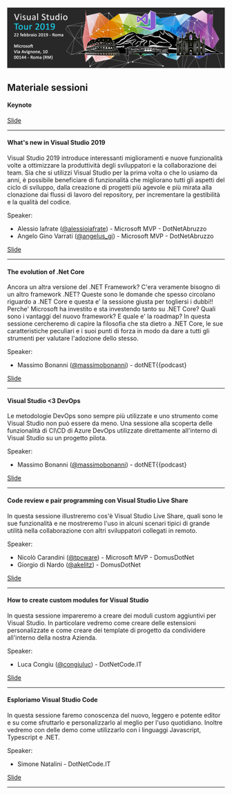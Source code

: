 ![](images/Header-Roma.jpg)


## Materiale sessioni

#### Keynote
<a href="01-KeyNote%2FVisual%20Studio%20Tour%202019%20-%20Rome%20-%20KeyNote.pdf" target="_blank">Slide</a>

---
#### What's new in Visual Studio 2019 
Visual Studio 2019 introduce interessanti miglioramenti e nuove funzionalità volte a ottimizzare la produttività degli sviluppatori e la collaborazione dei team. Sia che si utilizzi Visual Studio per la prima volta o che lo usiamo da anni, è possibile beneficiare di funzionalità che migliorano tutti gli aspetti del ciclo di sviluppo, dalla creazione di progetti più agevole e più mirata alla clonazione dai flussi di lavoro del repository, per incrementare la gestibilità e la qualità del codice.

Speaker: 
- Alessio Iafrate (<a href="https://twitter.com/alessioiafrate" target="_blank">@alessioiafrate</a>) - Microsoft MVP - DotNetAbruzzo
- Angelo Gino Varrati (<a href="https://twitter.com/angelus_gi" target="_blank">@angelus_gi</a>) - Microsoft MVP - DotNetAbruzzo

<a href="https://www.slideshare.net/alessioiafrate96/whats-new-in-visual-studio-2019" target="_blank">Slide</a>

---
#### The evolution of .Net Core 
Ancora un altra versione del .NET Framework? C'era veramente bisogno di un altro framework .NET? Queste sono le domande che spesso circolano riguardo a .NET Core e questa e' la sessione giusta per togliersi i dubbi!! Perche' Microsoft ha investito e sta investendo tanto su .NET Core? Quali sono i vantaggi del nuovo framework? E quale e' la roadmap? In questa sessione cercheremo di capire la filosofia che sta dietro a .NET Core, le sue caratteristiche peculiari e i suoi punti di forza in modo da dare a tutti gli strumenti per valutare l'adozione dello stesso.

Speaker: 
- Massimo Bonanni (<a href="https://twitter.com/massimobonanni" target="_blank">@massimobonanni</a>) - dotNET{{podcast}

<a href="03-The%20evolution%20of%20.Net%20Core%2FThe%20evolution%20of%20.NET%20Core%20-%20Rome.pdf" target="_blank">Slide</a>

---
#### Visual Studio <3 DevOps
Le metodologie DevOps sono sempre più utilizzate e uno strumento come Visual Studio non può essere da meno. Una sessione alla scoperta delle funzionalità di CI\CD di Azure DevOps utilizzate direttamente all'interno di Visual Studio su un progetto pilota.

Speaker: 
- Massimo Bonanni (<a href="https://twitter.com/massimobonanni" target="_blank">@massimobonanni</a>) - dotNET{{podcast}

<a href="04-Visual%20%20Studio%20loves%20DevOps%2FVisual%20Studio%20loves%20DevOps.pdf" target="_blank">Slide</a>

---
#### Code review e pair programming con Visual Studio Live Share
In questa sessione illustreremo cos'è Visual Studio Live Share, quali sono le sue funzionalità e ne mostreremo l'uso in alcuni scenari tipici di grande utilità nella collaborazione con altri sviluppatori collegati in remoto.

Speaker:
- Nicolò Carandini (<a href="https://twitter.com/tpcware" target="_blank">@tpcware</a>) - Microsoft MVP - DomusDotNet
- Giorgio di Nardo (<a href="https://twitter.com/akelitz" target="_blank">@akelitz</a>) - DomusDotNet

<a href="https://www.slideshare.net/NicolCarandini/code-review-e-pair-programming-con-visual-studio-live-share" target="_blank">Slide</a>

---
#### How to create custom modules for Visual Studio

In questa sessione impareremo a creare dei moduli custom aggiuntivi per Visual Studio. In particolare vedremo come creare delle estensioni personalizzate e come creare dei template di progetto da condividere all'interno della nostra Azienda.

Speaker: 
- Luca Congiu (<a href="https://twitter.com/congiuluc" target="_blank">@congiuluc</a>) - DotNetCode.IT

<a href="06-How%20to%20create%20custom%20modules%20for%20Visual%20Studio%2FVisualStudioExtensions.pdf" target="_blank">Slide</a>

---
#### Esploriamo Visual Studio Code 

In questa sessione faremo conoscenza del nuovo, leggero e potente editor e su come sfruttarlo e personalizzarlo al meglio per l'uso quotidiano. Inoltre vedremo con delle demo come utilizzarlo con i linguaggi Javascript, Typescript e .NET.

Speaker:
- Simone Natalini - DotNetCode.IT

<a href="07-Esploriamo%20Visual%20Studio%20Code%2FExploring%20VS%20Code.pdf" target="_blank">Slide</a>

---